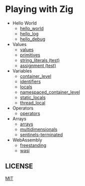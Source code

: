 # Playing with Zig

* Hello World
  * [hello_world](/hello_world/hello_world.zig)
  * [hello_log](/hello_world/hello_log.zig)
  * [hello_debug](/hello_world/hello_debug.zig)
* Values
  * [values](/values/values.zig)
  * [primitives](/values/primitives.zig)
  * [string_literals (test)](/values/string_literals.test.zig)
  * [assignment (test)](/values/assignment.test.zig)
* Variables
  * [container_level](/variables/container_level.test.zig)
  * [identifiers](/variables/identifiers.test.zig)
  * [locals](/variables/locals.test.zig)
  * [namespaced_container_level](/variables/namespaced_container_level.test.zig)
  * [static_locals](/variables/static_locals.test.zig)
  * [thread_local](/variables/thread_local.test.zig)
* Operators
  * [operators](/operators/operators.test.zig)
* Arrays
  * [arrays](/arrays/arrays.test.zig)
  * [multidimensionals](/arrays/multidimensionals.test.zig)
  * [sentinels-terminated](/arrays/sentinels-terminated.test.zig)
* WebAssembly
  * [freestanding](/wasm/freestanding/README.md)
  * [wasi](/wasm/wasi/README.md)

## LICENSE

[MIT](LICENSE)
